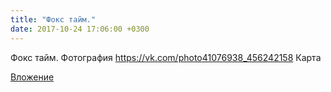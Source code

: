 ```yaml
---
title: "Фокс тайм."
date: 2017-10-24 17:06:00 +0300
---
```


Фокс тайм.
Фотография
<a class="vk-attach" href="https://vk.com/photo41076938_456242158">https://vk.com/photo41076938_456242158</a>
Карта

<a class="vk-attach" href="https://vk.com/photo41076938_456242158">Вложение</a>
